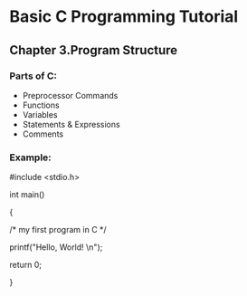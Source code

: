 # Basic C Programming Tutorial
## Chapter 3.Program Structure
### Parts of C:
* Preprocessor Commands
* Functions
* Variables
* Statements & Expressions
* Comments
### Example:

#include <stdio.h>

int main()

{

/* my first program in C */

printf("Hello, World! \n");

return 0;

}
